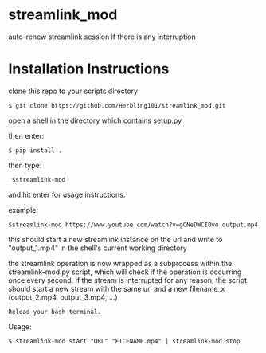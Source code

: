 # 	streamlink_mod
auto-renew streamlink session if there is any interruption


#	Installation Instructions


clone this repo to your scripts directory

    $ git clone https://github.com/Herbling101/streamlink_mod.git
    
open a shell in the directory which contains setup.py

then enter:

    $ pip install .

then type:
	
     $streamlink-mod

and hit enter for usage instructions. 

example:

	$streamlink-mod https://www.youtube.com/watch?v=gCNeDWCI0vo output.mp4

this should start a new streamlink instance on the url and write to "output_1.mp4" in the shell's current working directory

the streamlink operation is now wrapped as a subprocess within the streamlink-mod.py script, which will check if the operation is occurring once every second. If the stream is interrupted for any reason, the script should start a new stream with the same url and a new filename_x (output_2.mp4, output_3.mp4, ...)


    Reload your bash terminal.

Usage:
    
    $ streamlink-mod start "URL" "FILENAME.mp4" | streamlink-mod stop
